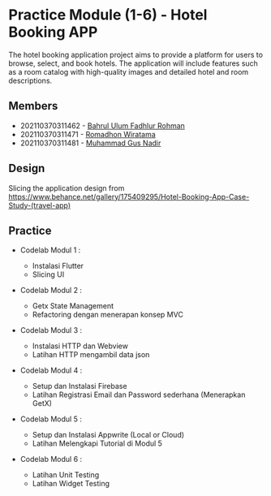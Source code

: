 # Practice Module (1-6) - Hotel Booking APP

The hotel booking application project aims to provide a platform for users to browse, select, and book hotels. The application will include features such as a room catalog with high-quality images and detailed hotel and room descriptions.

## Members
- 202110370311462 - [Bahrul Ulum Fadhlur Rohman](https://github.com/ulumfr)
- 202110370311471 - [Romadhon Wiratama](https://github.com/Wiratama23)
- 202110370311481 - [Muhammad Gus Nadir](https://github.com/mgusnadir)

## Design

Slicing the application design from https://www.behance.net/gallery/175409295/Hotel-Booking-App-Case-Study-(travel-app)

## Practice
- Codelab Modul 1 : 
    - Instalasi Flutter
    - Slicing UI

- Codelab Modul 2 :
    - Getx State Management
    - Refactoring dengan menerapan konsep MVC 

- Codelab Modul 3 :
    - Instalasi HTTP dan Webview
    - Latihan HTTP mengambil data json

- Codelab Modul 4 :
    - Setup dan Instalasi Firebase
    - Latihan Registrasi Email dan Password sederhana (Menerapkan GetX)

- Codelab Modul 5 :
    - Setup dan Instalasi Appwrite (Local or Cloud)
    - Latihan Melengkapi Tutorial di Modul 5

- Codelab Modul 6 : 
    - Latihan Unit Testing 
    - Latihan Widget Testing